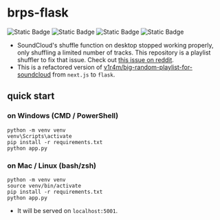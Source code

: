 # brps-flask
![Static Badge](https://img.shields.io/badge/python-v3.9-blue)
![Static Badge](https://img.shields.io/badge/flask-v3.1-blue)
![Static Badge](https://img.shields.io/badge/dotenv-v0.9-blue)
![Static Badge](https://img.shields.io/badge/requests-v2.32-blue)
* SoundCloud's shuffle function on desktop stopped working properly, only shuffling a limited number of tracks. This repository is a playlist shuffler to fix that issue. Check out [this issue on reddit](https://www.reddit.com/r/trap/comments/6u6ort/any_way_to_actually_shuffle_your_soundcloud/).
* This is a refactored version of [v1r4m/big-random-playlist-for-soundcloud](https://github.com/v1r4m/big-random-playlist-for-soundcloud) from `next.js` to `flask`.
## quick start
### on Windows (CMD / PowerShell)
```
python -m venv venv
venv\Scripts\activate
pip install -r requirements.txt
python app.py
```
### on Mac / Linux (bash/zsh)
```
python -m venv venv
source venv/bin/activate
pip install -r requirements.txt
python app.py
```
* It will be served on `localhost:5001`.